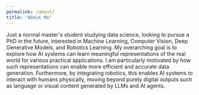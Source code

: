 ```yaml
---
permalink: /about/
title: "About Me"
---
```


Just a normal master's student studying data science, looking to pursue a PhD in the future, interested in Machine Learning, Computer Vision, Deep Generative Models, and Robotics Learning. My overarching goal is to explore how AI systems can learn meaningful representations of the real world for various practical applications. I am particularly motivated by how such representations can enable more efficient and accurate data generation. Furthermore, by integrating robotics, this enables AI systems to interact with humans physically, moving beyond purely digital outputs such as language or visual content generated by LLMs and AI agents.

